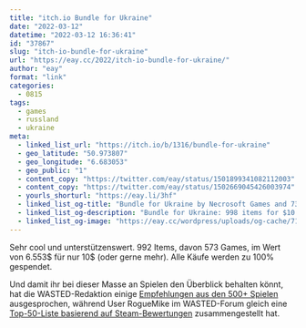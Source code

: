 ```yaml
---
title: "itch.io Bundle for Ukraine"
date: "2022-03-12"
datetime: "2022-03-12 16:36:41"
id: "37867"
slug: "itch-io-bundle-for-ukraine"
url: "https://eay.cc/2022/itch-io-bundle-for-ukraine/"
author: "eay"
format: "link"
categories:
  - 0815
tags:
  - games
  - russland
  - ukraine
meta:
  - linked_list_url: "https://itch.io/b/1316/bundle-for-ukraine"
  - geo_latitude: "50.973807"
  - geo_longitude: "6.683053"
  - geo_public: "1"
  - content_copy: "https://twitter.com/eay/status/1501899341082112003"
  - content_copy: "https://twitter.com/eay/status/1502669045426003974"
  - yourls_shorturl: "https://eay.li/3hf"
  - linked_list_og-title: "Bundle for Ukraine by Necrosoft Games and 738 others"
  - linked_list_og-description: "Bundle for Ukraine: 998 items for $10.00"
  - linked_list_og-image: "https://eay.cc/wordpress/uploads/og-cache/71e7c9cad075d7d91e1adc94be44f106.webp"
---
```


Sehr cool und unterstützenswert. 992 Items, davon 573 Games, im Wert von 6.553$ für nur 10$ (oder gerne mehr). Alle Käufe werden zu 100% gespendet.

Und damit ihr bei dieser Masse an Spielen den Überblick behalten könnt, hat die WASTED-Redaktion einige [Empfehlungen aus den 500+ Spielen](https://wasted.de/2022/03/bundle-for-ukraine-gute-games-fuer-eine-gute-sache/) ausge­sprochen, während User RogueMike im WASTED-Forum gleich eine [Top-50-Liste basierend auf Steam-Bewertungen](https://community.wasted.de/t/bundle-for-ukraine-gute-games-fuer-eine-gute-sache/1224/11) zusammen­gestellt hat.
